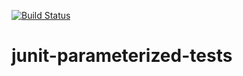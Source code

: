 [![Build Status](https://travis-ci.com/mtumilowicz/junit-parameterized-tests.svg?branch=master)](https://travis-ci.com/mtumilowicz/junit-parameterized-tests)

# junit-parameterized-tests
